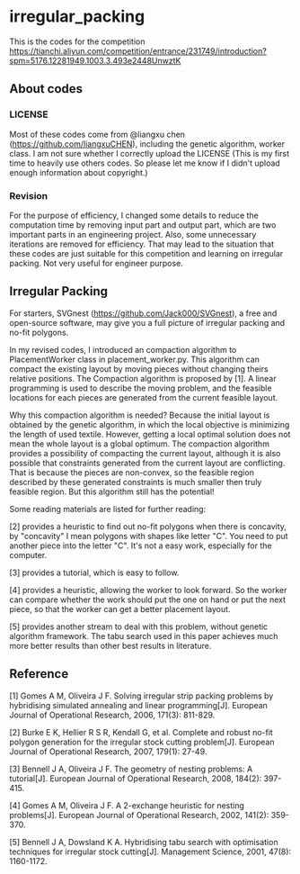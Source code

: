 # irregular_packing

This is the codes for the competition https://tianchi.aliyun.com/competition/entrance/231749/introduction?spm=5176.12281949.1003.3.493e2448UnwztK

## About codes

### LICENSE

Most of these codes come from @liangxu chen (https://github.com/liangxuCHEN), including the genetic algorithm, worker class. I am not sure whether I correctly upload the LICENSE (This is my first time to heavily use others codes. So please let me know if I didn't upload enough information about copyright.)

### Revision

For the purpose of efficiency, I changed some details to reduce the computation time by removing input part and output part, which are two important parts in an engineering project. Also, some unnecessary iterations are removed for efficiency. That may lead to the situation that these codes are just suitable for this competition and learning on irregular packing. Not very useful for engineer purpose.

## Irregular Packing

For starters, SVGnest (https://github.com/Jack000/SVGnest), a free and open-source software, may give you a full picture of irregular packing and no-fit polygons.

In my revised codes, I introduced an compaction algorithm to PlacementWorker class in placement_worker.py. This algorithm can compact the existing layout by moving pieces without changing theirs relative positions.
The Compaction algorithm is proposed by [1]. A linear programming is used to describe the moving problem, and the feasible locations for each pieces are generated from the current feasible layout. 

Why this compaction algorithm is needed? Because the initial layout is obtained by the genetic algorithm, in which the local objective is minimizing the length of used textile. However, getting a local optimal solution does not mean the whole layout is a global optimum. The compaction algorithm provides a possibility of compacting the current layout, although it is also
possible that constraints generated from the current layout are conflicting. That is because the pieces are non-convex, so the feasible region described by these generated constraints is much smaller then truly feasible region. But this algorithm still has the potential!

Some reading materials are listed for further reading:

[2] provides a heuristic to find out no-fit polygons when there is concavity, by "concavity" I mean polygons with shapes like letter "C". You need to put another piece into the letter "C". It's not a easy work, especially for the computer.

[3] provides a tutorial, which is easy to follow.

[4] provides a heuristic, allowing the worker to look forward. So the worker can compare whether the work should put the one on hand or put the next piece, 
so that the worker can get a better placement layout.

[5] provides another stream to deal with this problem, without genetic algorithm framework. The tabu search used in this paper achieves much more better results than other best results in literature.






## Reference
[1] Gomes A M, Oliveira J F. Solving irregular strip packing problems by hybridising simulated annealing and linear programming[J]. 
European Journal of Operational Research, 2006, 171(3): 811-829.

[2] Burke E K, Hellier R S R, Kendall G, et al. Complete and robust no-fit polygon generation for the irregular stock cutting problem[J]. European Journal of Operational Research, 2007, 179(1): 27-49.

[3] Bennell J A, Oliveira J F. The geometry of nesting problems: A tutorial[J]. European Journal of Operational Research, 2008, 184(2): 397-415.

[4] Gomes A M, Oliveira J F. A 2-exchange heuristic for nesting problems[J]. European Journal of Operational Research, 2002, 141(2): 359-370.

[5] Bennell J A, Dowsland K A. Hybridising tabu search with optimisation techniques for irregular stock cutting[J]. Management Science, 2001, 47(8): 1160-1172.


